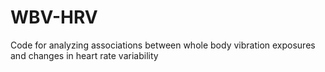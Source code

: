 # WBV-HRV
Code for analyzing associations between whole body vibration exposures and changes in heart rate variability
